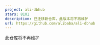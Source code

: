 ```yaml
---
project: ali-dbhub
stars: 8101
description: 已迁移新仓库，此版本将不再维护
url: https://github.com/alibaba/ali-dbhub
---
```


此仓库将不再维护
